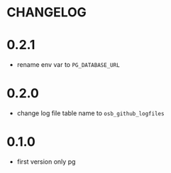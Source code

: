 # CHANGELOG

# 0.2.1

* rename env var to `PG_DATABASE_URL` 

# 0.2.0

* change log file table name to `osb_github_logfiles`

# 0.1.0 

* first version only pg
